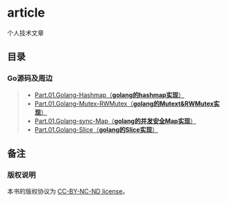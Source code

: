# article
个人技术文章

## 目录
### Go源码及周边
> - [Part.01.Golang-Hashmap（**golang的hashmap实现**）](./golang/Part.01.Golang-Hashmap.md)
> - [Part.01.Golang-Mutex-RWMutex（**golang的Mutext&RWMutex实现**）](./golang/Part.01.Golang-Mutex-RWMutex.md)
> - [Part.01.Golang-sync-Map（**golang的并发安全Map实现**）](./golang/Part.01.Golang-sync-Map.md)
> - [Part.01.Golang-Slice（**golang的Slice实现**）](./golang/Part.01.Golang-Slice.md)

## 备注
### 版权说明
本书的版权协议为 [CC-BY-NC-ND license](https://creativecommons.org/licenses/by-nc-nd/3.0/deed.zh)。
